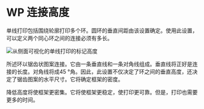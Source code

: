 WP 连接高度
====
单线打印包括围绕轮廓打印多个环。圆环的垂直间距由该设置确定。使用此设置，可以定义两个同心环之间的连接必须有多长。

![从侧面可视化的单线打印的标记高度](../images/wireframe_height.svg)

所述环以锯齿状图案连接。它由一条垂直线和一条对角线组成。垂直线将正好是连接的长度。对角线将成45 °角。因此，此设置不仅决定了环之间的垂直高度，还决定了锯齿图案的水平尺寸。它将确定框架的密度。

降低高度将使框架更密集。它将使框架更稳定，使打印更可靠。但是，打印也需要更多的时间。
